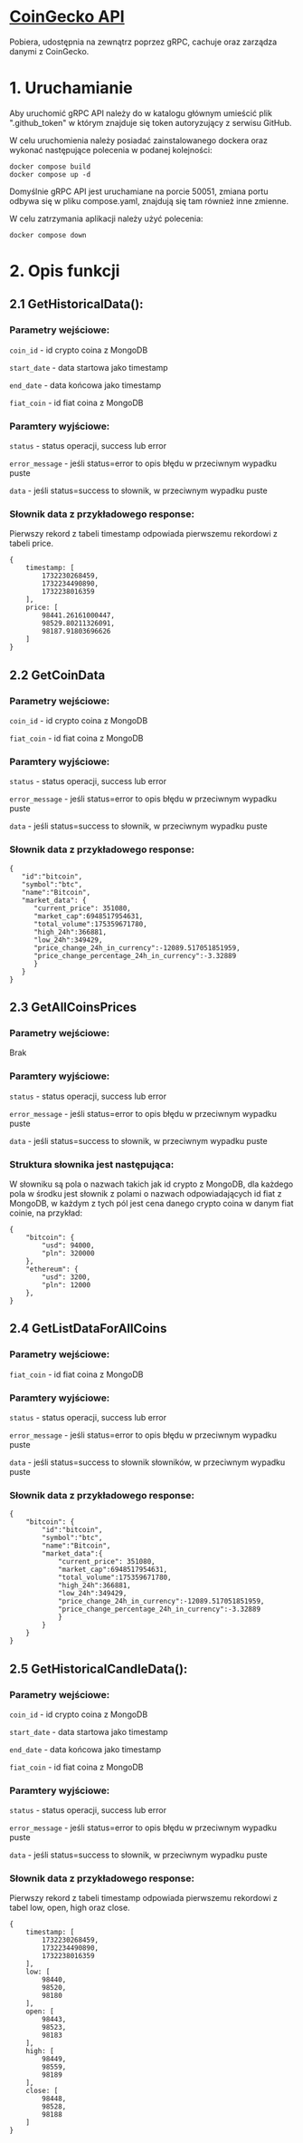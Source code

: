 # [CoinGecko API](https://github.com/THD-C/CoinGecko_API)
Pobiera, udostępnia na zewnątrz poprzez gRPC, cachuje oraz zarządza danymi z CoinGecko.

# 1. Uruchamianie

Aby uruchomić gRPC API należy do w katalogu głównym umieścić plik ".github_token" w którym znajduje się token autoryzujący z serwisu GitHub.

W celu uruchomienia należy posiadać zainstalowanego dockera oraz wykonać następujące polecenia w podanej kolejności:

    docker compose build
    docker compose up -d

Domyślnie gRPC API jest uruchamiane na porcie 50051, zmiana portu odbywa się w pliku compose.yaml, znajdują się tam również inne zmienne.

W celu zatrzymania aplikacji należy użyć polecenia:

    docker compose down

# 2. Opis funkcji
## 2.1 GetHistoricalData():

### Parametry wejściowe:

```coin_id``` - id crypto coina z MongoDB

```start_date``` - data startowa jako timestamp

```end_date``` - data końcowa jako timestamp

```fiat_coin``` - id fiat coina z MongoDB

### Paramtery wyjściowe:

```status``` - status operacji, success lub error

```error_message``` - jeśli status=error to opis błędu w przeciwnym wypadku puste

```data``` - jeśli status=success to słownik, w przeciwnym wypadku puste
    
### Słownik data z przykładowego response:

Pierwszy rekord z tabeli timestamp odpowiada pierwszemu rekordowi z tabeli price.

    {
        timestamp: [
            1732230268459,
            1732234490890,
            1732238016359
        ],
        price: [
            98441.26161000447,
            98529.80211326091,
            98187.91803696626
        ]
    }

## 2.2 GetCoinData

### Parametry wejściowe:

```coin_id``` - id crypto coina z MongoDB

```fiat_coin``` - id fiat coina z MongoDB

### Paramtery wyjściowe:

```status``` - status operacji, success lub error

```error_message``` - jeśli status=error to opis błędu w przeciwnym wypadku puste

```data``` - jeśli status=success to słownik, w przeciwnym wypadku puste
    
### Słownik data z przykładowego response:

    {
       "id":"bitcoin",
       "symbol":"btc",
       "name":"Bitcoin",
       "market_data": {
          "current_price": 351080,
          "market_cap":6948517954631,
          "total_volume":175359671780,
          "high_24h":366881,
          "low_24h":349429,
          "price_change_24h_in_currency":-12089.517051851959,
          "price_change_percentage_24h_in_currency":-3.32889
          }
       }
    }

## 2.3 GetAllCoinsPrices

### Parametry wejściowe:

Brak

### Paramtery wyjściowe:

```status``` - status operacji, success lub error

```error_message``` - jeśli status=error to opis błędu w przeciwnym wypadku puste

```data``` - jeśli status=success to słownik, w przeciwnym wypadku puste

### Struktura słownika jest następująca:

W słowniku są pola o nazwach takich jak id crypto z MongoDB, dla każdego pola w środku jest słownik z polami o nazwach odpowiadających id fiat z MongoDB, w każdym z tych pól jest cena danego crypto coina w danym fiat coinie, na przykład:

    {
        "bitcoin": {
            "usd": 94000,
            "pln": 320000
        },
        "ethereum": {
            "usd": 3200,
            "pln": 12000
        },
    }

## 2.4 GetListDataForAllCoins

### Parametry wejściowe:

```fiat_coin``` - id fiat coina z MongoDB

### Paramtery wyjściowe:

```status``` - status operacji, success lub error

```error_message``` - jeśli status=error to opis błędu w przeciwnym wypadku puste

```data``` - jeśli status=success to słownik słowników, w przeciwnym wypadku puste

### Słownik data z przykładowego response:

    {
        "bitcoin": {
            "id":"bitcoin",
            "symbol":"btc",
            "name":"Bitcoin",
            "market_data":{
                "current_price": 351080,
                "market_cap":6948517954631,
                "total_volume":175359671780,
                "high_24h":366881,
                "low_24h":349429,
                "price_change_24h_in_currency":-12089.517051851959,
                "price_change_percentage_24h_in_currency":-3.32889
                }
            }
        }
    }

## 2.5 GetHistoricalCandleData():

### Parametry wejściowe:

```coin_id``` - id crypto coina z MongoDB

```start_date``` - data startowa jako timestamp

```end_date``` - data końcowa jako timestamp

```fiat_coin``` - id fiat coina z MongoDB

### Paramtery wyjściowe:

```status``` - status operacji, success lub error

```error_message``` - jeśli status=error to opis błędu w przeciwnym wypadku puste

```data``` - jeśli status=success to słownik, w przeciwnym wypadku puste
    
### Słownik data z przykładowego response:

Pierwszy rekord z tabeli timestamp odpowiada pierwszemu rekordowi z tabel low, open, high oraz close.

    {
        timestamp: [
            1732230268459,
            1732234490890,
            1732238016359
        ],
        low: [
            98440,
            98520,
            98180
        ],
        open: [
            98443,
            98523,
            98183
        ],
        high: [
            98449,
            98559,
            98189
        ],
        close: [
            98448,
            98528,
            98188
        ]
    }
